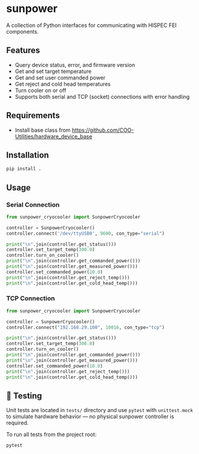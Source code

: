 # sunpower

A collection of Python interfaces for communicating with HISPEC FEI components.

## Features

- Query device status, error, and firmware version
- Get and set target temperature
- Get and set user commanded power
- Get reject and cold head temperatures
- Turn cooler on or off
- Supports both serial and TCP (socket) connections with error handling

## Requirements

- Install base class from https://github.com/COO-Utilities/hardware_device_base

## Installation

```bash
pip install .
```

## Usage
### Serial Connection
```python
from sunpower_cryocooler import SunpowerCryocooler

controller = SunpowerCryocooler()
controller.connect('/dev/ttyUSB0', 9600, con_type="serial")

print("\n".join(controller.get_status()))
controller.set_target_temp(300.0)
controller.turn_on_cooler()
print("\n".join(controller.get_commanded_power()))
print("\n".join(controller.get_measured_power()))
controller.set_commanded_power(10.0)
print("\n".join(controller.get_reject_temp()))
print("\n".join(controller.get_cold_head_temp()))
```

### TCP Connection
```python
from sunpower_cryocooler import SunpowerCryocooler

controller = SunpowerCryocooler()
controller.connect("192.168.29.100", 10016, con_type="tcp")

print("\n".join(controller.get_status()))
controller.set_target_temp(300.0)
controller.turn_on_cooler()
print("\n".join(controller.get_commanded_power()))
print("\n".join(controller.get_measured_power()))
controller.set_commanded_power(10.0)
print("\n".join(controller.get_reject_temp()))
print("\n".join(controller.get_cold_head_temp()))
```

## 🧪 Testing
Unit tests are located in `tests/` directory and use `pytest` with `unittest.mock` to simulate hardware behavior — no physical sunpower controller is required.

To run all tests from the project root:

```bash
pytest
```
